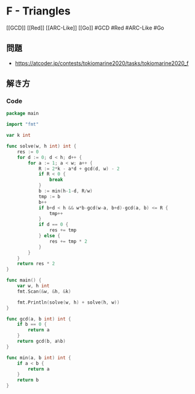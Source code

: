 # F - Triangles
[[GCD]] [[Red]] [[ARC-Like]] [[Go]]
#GCD #Red #ARC-Like #Go 

## 問題
- https://atcoder.jp/contests/tokiomarine2020/tasks/tokiomarine2020_f

## 解き方
### Code
```go
package main

import "fmt"

var k int

func solve(w, h int) int {
	res := 0
	for d := 0; d < h; d++ {
		for a := 1; a < w; a++ {
			R := 2*k - a*d + gcd(d, w) - 2
			if R < 0 {
				break
			}
			b := min(h-1-d, R/w)
			tmp := b
			b++
			if b+d < h && w*b-gcd(w-a, b+d)-gcd(a, b) <= R {
				tmp++
			}
			if d == 0 {
				res += tmp
			} else {
				res += tmp * 2
			}
		}
	}
	return res * 2
}

func main() {
	var w, h int
	fmt.Scan(&w, &h, &k)

	fmt.Println(solve(w, h) + solve(h, w))
}

func gcd(a, b int) int {
	if b == 0 {
		return a
	}
	return gcd(b, a%b)
}

func min(a, b int) int {
	if a < b {
		return a
	}
	return b
}
```